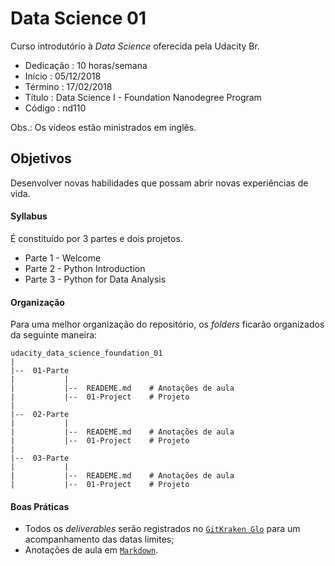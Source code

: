 # Data Science 01

Curso introdutório à _Data Science_ oferecida pela Udacity Br.

* Dedicação : 10 horas/semana
* Início    : 05/12/2018
* Término   : 17/02/2018
* Título    : Data Science I - Foundation Nanodegree Program
* Código    : nd110

Obs.: Os vídeos estão ministrados em inglês.

## Objetivos

Desenvolver novas habilidades que possam abrir novas experiências de vida.

#### Syllabus

É constituído por 3 partes e dois projetos.

* Parte 1 - Welcome
* Parte 2 - Python Introduction
* Parte 3 - Python for Data Analysis

#### Organização

Para uma melhor organização do repositório, os _folders_ ficarão organizados da seguinte maneira:

```
udacity_data_science_foundation_01
|
|--  01-Parte
|           |
|           |--  READEME.md    # Anotações de aula
|           |--  01-Project    # Projeto
|
|--  02-Parte
|           |
|           |--  READEME.md    # Anotações de aula
|           |--  01-Project    # Projeto
|
|--  03-Parte
|           |
|           |--  READEME.md    # Anotações de aula
|           |--  01-Project    # Projeto
```
#### Boas Práticas

* Todos os _deliverables_ serão registrados no [`GitKraken Glo`](1) para um acompanhamento das datas limites;
* Anotações de aula em [`Markdown`](2).

[1]: https://www.gitkraken.com/invite/5Ua2spL4
[2]: https://en.wikipedia.org/wiki/Markdown
